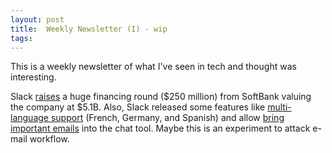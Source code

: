```yaml
---
layout: post
title:  Weekly Newsletter (I) - wip 
tags:
---
```


This is a weekly newsletter of what I've seen in tech and thought was interesting.

Slack [raises](https://techcrunch.com/2017/09/17/slack-raises-a-huge-financing-round-from-softbank-valuing-the-company-at-5-1b/) a huge financing round ($250 million) from SoftBank valuing the company at $5.1B. Also, Slack released some features like [multi-language support](https://slackhq.com/bienvenue-willkommen-bienvenidos-to-a-more-globally-accessible-slack-546a458b21ae) (French, Germany, and Spanish) and allow [bring important emails](https://get.slack.help/hc/en-us/articles/206819278-Send-emails-to-Slack) into the chat tool. Maybe this is an experiment to attack e-mail workflow. 




